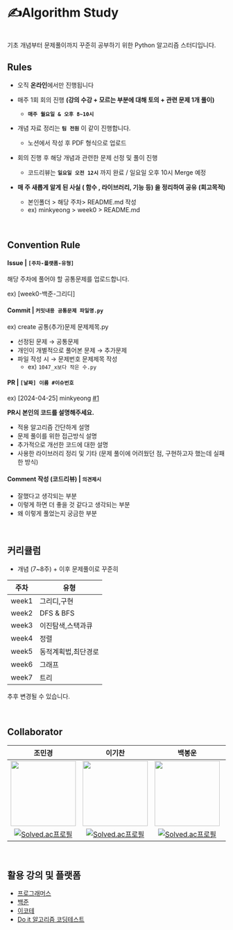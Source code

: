 # ✍️Algorithm Study

</br>
기초 개념부터 문제풀이까지 꾸준히 공부하기 위한 Python 알고리즘 스터디입니다. 
</br>

## Rules 

- 오직 **온라인**에서만 진행됩니다
  
- 매주 1회 회의 진행 **(강의 수강 + 모르는 부분에 대해 토의 + 관련 문제 1개 풀이)**
  - **`매주 월요일 & 오후 8~10시`**
  
- 개념 자료 정리는 **`팀 전원`** 이 같이 진행합니다. 
    * 노션에서 작성 후 PDF 형식으로 업로드
       
- 회의 진행 후 해당 개념과 관련한 문제 선정 및 풀이 진행
     * 코드리뷰는 **`일요일 오전 12시`** 까지 완료 / 일요일 오후 10시 Merge 예정
       
- **매 주 새롭게 알게 된 사실 ( 함수 , 라이브러리, 기능 등) 을 정리하여 공유** **(회고목적)**<br>
  - 본인폴더 > 해당 주차> README.md 작성<br>
  - ex) minkyeong > week0 > README.md 
</br> 

## Convention Rule 

#### Issue | `[주차-플랫폼-유형]`
해당 주차에 풀어야 할 공통문제를 업로드합니다.

ex) [week0-백준-그리디]


#### Commit | `커밋내용 공통문제 파일명.py` 
ex) create 공통(추가)문제 문제제목.py 

* 선정된 문제 → 공통문제 
* 개인이 개별적으로 풀어본 문제 → 추가문제 
* 파일 작성 시 → 문제번호 문제제목 작성 
    * ex) `1047_x보다 작은 수.py`


#### PR | `[날짜] 이름 #이슈번호` 
ex) [2024-04-25] minkyeong [#1](https://github.com/ZZOMING-K/2024_Algorithm_Study/issues/1)

**PR시 본인의 코드를 설명해주세요.** 
* 적용 알고리즘 간단하게 설명
* 문제 풀이를 위한 접근방식 설명
* 추가적으로 개선한 코드에 대한 설명
* 사용한 라이브러리 정리 및 기타 (문제 풀이에 어려웠던 점, 구현하고자 했는데 실패한 방식) 

#### Comment 작성 (코드리뷰) | `의견제시` 
* 잘했다고 생각되는 부분 
* 이렇게 하면 더 좋을 것 같다고 생각되는 부분 
* 왜 이렇게 풀었는지 궁금한 부분

</br> 


## 커리큘럼
* 개념 (7~8주) + 이후 문제풀이로 꾸준히
  
|주차|유형|
|------|---|
|week1|그리디,구현|
|week2|DFS & BFS|
|week3|이진탐색,스택과큐|
|week4|정렬|
|week5|동적계획법,최단경로|
|week6|그래프|
|week7|트리|

추후 변경될 수 있습니다. 

</br>


## Collaborator
|조민경|이기찬|백봉운|조현지|최승아|김민규
|:------:|:------:|:------:|:------:|:------:|:------:|
|<a href="https://github.com/ZZOMING-K"><img src="https://avatars.githubusercontent.com/ZZOMING-K" width=150px>|<a href="https://github.com/nahcikeel"> <img src="https://avatars.githubusercontent.com/nahcikeel" width=150px>|<a href="https://github.com/back7153"><img src="https://avatars.githubusercontent.com/back7153" width=150px>|<a href="https://github.com/chohj345677"><img src="https://avatars.githubusercontent.com/chohj345677" width=150px>|<a href="https://github.com/zuzizzuziz1"><img src="https://avatars.githubusercontent.com/zuzizzuziz1" width=150px>|<a href="https://github.com/xxxmingyu"><img src="https://avatars.githubusercontent.com/xxxmingyu" width=150px>|
|[![Solved.ac프로필](http://mazassumnida.wtf/api/mini/generate_badge?boj={alsrud5527})](https://solved.ac/{alsrud5527})|[![Solved.ac프로필](http://mazassumnida.wtf/api/mini/generate_badge?boj={handle})](https://solved.ac/{handle}) |[![Solved.ac프로필](http://mazassumnida.wtf/api/mini/generate_badge?boj={handle})](https://solved.ac/{handle}) |[![Solved.ac프로필](http://mazassumnida.wtf/api/mini/generate_badge?boj={handle})](https://solved.ac/{handle}) |[![Solved.ac프로필](http://mazassumnida.wtf/api/mini/generate_badge?boj={handle})](https://solved.ac/{handle}) |[![Solved.ac프로필](http://mazassumnida.wtf/api/mini/generate_badge?boj={handle})](https://solved.ac/{handle}) |
</br>


## 활용 강의 및 플랫폼 
* [프로그래머스](https://school.programmers.co.kr/learn/challenges?order=acceptance_asc&levels=0,1&languages=python3) 
* [백준](https://solved.ac/)
* [이코테](https://www.youtube.com/watch?v=m-9pAwq1o3w&list=PLRx0vPvlEmdAghTr5mXQxGpHjWqSz0dgC) 
* [Do it 알고리즘 코딩테스트](https://www.inflearn.com/course/%EB%91%90%EC%9E%87-%EC%95%8C%EA%B3%A0%EB%A6%AC%EC%A6%98-%EC%BD%94%EB%94%A9%ED%85%8C%EC%8A%A4%ED%8A%B8-%ED%8C%8C%EC%9D%B4%EC%8D%AC)  
